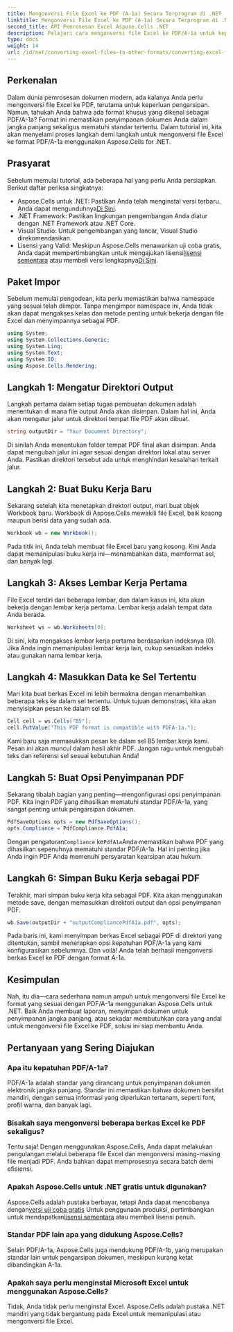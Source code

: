 ```yaml
---
title: Mengonversi File Excel ke PDF (A-1a) Secara Terprogram di .NET
linktitle: Mengonversi File Excel ke PDF (A-1a) Secara Terprogram di .NET
second_title: API Pemrosesan Excel Aspose.Cells .NET
description: Pelajari cara mengonversi file Excel ke PDF/A-1a untuk keperluan pengarsipan menggunakan Aspose.Cells for .NET. Panduan langkah demi langkah dengan contoh kode disertakan.
type: docs
weight: 14
url: /id/net/converting-excel-files-to-other-formats/converting-excel-file-to-pdf-a-1a/
---
```

## Perkenalan
Dalam dunia pemrosesan dokumen modern, ada kalanya Anda perlu mengonversi file Excel ke PDF, terutama untuk keperluan pengarsipan. Namun, tahukah Anda bahwa ada format khusus yang dikenal sebagai PDF/A-1a? Format ini memastikan penyimpanan dokumen Anda dalam jangka panjang sekaligus mematuhi standar tertentu. Dalam tutorial ini, kita akan menyelami proses langkah demi langkah untuk mengonversi file Excel ke format PDF/A-1a menggunakan Aspose.Cells for .NET.
## Prasyarat
Sebelum memulai tutorial, ada beberapa hal yang perlu Anda persiapkan. Berikut daftar periksa singkatnya:
-  Aspose.Cells untuk .NET: Pastikan Anda telah menginstal versi terbaru. Anda dapat mengunduhnya[Di Sini](https://releases.aspose.com/cells/net/).
- .NET Framework: Pastikan lingkungan pengembangan Anda diatur dengan .NET Framework atau .NET Core.
- Visual Studio: Untuk pengembangan yang lancar, Visual Studio direkomendasikan.
-  Lisensi yang Valid: Meskipun Aspose.Cells menawarkan uji coba gratis, Anda dapat mempertimbangkan untuk mengajukan lisensi[lisensi sementara](https://purchase.aspose.com/temporary-license/) atau membeli versi lengkapnya[Di Sini](https://purchase.aspose.com/buy).
  
## Paket Impor
Sebelum memulai pengodean, kita perlu memastikan bahwa namespace yang sesuai telah diimpor. Tanpa mengimpor namespace ini, Anda tidak akan dapat mengakses kelas dan metode penting untuk bekerja dengan file Excel dan menyimpannya sebagai PDF.
```csharp
using System;
using System.Collections.Generic;
using System.Linq;
using System.Text;
using System.IO;
using Aspose.Cells.Rendering;
```
## Langkah 1: Mengatur Direktori Output
Langkah pertama dalam setiap tugas pembuatan dokumen adalah menentukan di mana file output Anda akan disimpan. Dalam hal ini, Anda akan mengatur jalur untuk direktori tempat file PDF akan dibuat.
```csharp
string outputDir = "Your Document Directory";
```
Di sinilah Anda menentukan folder tempat PDF final akan disimpan. Anda dapat mengubah jalur ini agar sesuai dengan direktori lokal atau server Anda. Pastikan direktori tersebut ada untuk menghindari kesalahan terkait jalur.
## Langkah 2: Buat Buku Kerja Baru
Sekarang setelah kita menetapkan direktori output, mari buat objek Workbook baru. Workbook di Aspose.Cells mewakili file Excel, baik kosong maupun berisi data yang sudah ada.
```csharp
Workbook wb = new Workbook();
```
Pada titik ini, Anda telah membuat file Excel baru yang kosong. Kini Anda dapat memanipulasi buku kerja ini—menambahkan data, memformat sel, dan banyak lagi.
## Langkah 3: Akses Lembar Kerja Pertama
File Excel terdiri dari beberapa lembar, dan dalam kasus ini, kita akan bekerja dengan lembar kerja pertama. Lembar kerja adalah tempat data Anda berada.
```csharp
Worksheet ws = wb.Worksheets[0];
```
Di sini, kita mengakses lembar kerja pertama berdasarkan indeksnya (0). Jika Anda ingin memanipulasi lembar kerja lain, cukup sesuaikan indeks atau gunakan nama lembar kerja.
## Langkah 4: Masukkan Data ke Sel Tertentu
Mari kita buat berkas Excel ini lebih bermakna dengan menambahkan beberapa teks ke dalam sel tertentu. Untuk tujuan demonstrasi, kita akan menyisipkan pesan ke dalam sel B5.
```csharp
Cell cell = ws.Cells["B5"];
cell.PutValue("This PDF format is compatible with PDFA-1a.");
```
Kami baru saja memasukkan pesan ke dalam sel B5 lembar kerja kami. Pesan ini akan muncul dalam hasil akhir PDF. Jangan ragu untuk mengubah teks dan referensi sel sesuai kebutuhan Anda!
## Langkah 5: Buat Opsi Penyimpanan PDF
Sekarang tibalah bagian yang penting—mengonfigurasi opsi penyimpanan PDF. Kita ingin PDF yang dihasilkan mematuhi standar PDF/A-1a, yang sangat penting untuk pengarsipan dokumen.
```csharp
PdfSaveOptions opts = new PdfSaveOptions();
opts.Compliance = PdfCompliance.PdfA1a;
```
 Dengan pengaturan`Compliance` ke`PdfA1a`Anda memastikan bahwa PDF yang dihasilkan sepenuhnya mematuhi standar PDF/A-1a. Hal ini penting jika Anda ingin PDF Anda memenuhi persyaratan kearsipan atau hukum.
## Langkah 6: Simpan Buku Kerja sebagai PDF
Terakhir, mari simpan buku kerja kita sebagai PDF. Kita akan menggunakan metode save, dengan memasukkan direktori output dan opsi penyimpanan PDF.
```csharp
wb.Save(outputDir + "outputCompliancePdfA1a.pdf", opts);
```
Pada baris ini, kami menyimpan berkas Excel sebagai PDF di direktori yang ditentukan, sambil menerapkan opsi kepatuhan PDF/A-1a yang kami konfigurasikan sebelumnya. Dan voilà! Anda telah berhasil mengonversi berkas Excel ke PDF dengan format A-1a.
## Kesimpulan
Nah, itu dia—cara sederhana namun ampuh untuk mengonversi file Excel ke format yang sesuai dengan PDF/A-1a menggunakan Aspose.Cells untuk .NET. Baik Anda membuat laporan, menyimpan dokumen untuk penyimpanan jangka panjang, atau sekadar membutuhkan cara yang andal untuk mengonversi file Excel ke PDF, solusi ini siap membantu Anda.
## Pertanyaan yang Sering Diajukan
### Apa itu kepatuhan PDF/A-1a?
PDF/A-1a adalah standar yang dirancang untuk penyimpanan dokumen elektronik jangka panjang. Standar ini memastikan bahwa dokumen bersifat mandiri, dengan semua informasi yang diperlukan tertanam, seperti font, profil warna, dan banyak lagi.
### Bisakah saya mengonversi beberapa berkas Excel ke PDF sekaligus?
Tentu saja! Dengan menggunakan Aspose.Cells, Anda dapat melakukan pengulangan melalui beberapa file Excel dan mengonversi masing-masing file menjadi PDF. Anda bahkan dapat memprosesnya secara batch demi efisiensi.
### Apakah Aspose.Cells untuk .NET gratis untuk digunakan?
 Aspose.Cells adalah pustaka berbayar, tetapi Anda dapat mencobanya dengan[versi uji coba gratis](https://releases.aspose.com/) Untuk penggunaan produksi, pertimbangkan untuk mendapatkan[lisensi sementara](https://purchase.aspose.com/temporary-license/) atau membeli lisensi penuh.
### Standar PDF lain apa yang didukung Aspose.Cells?
Selain PDF/A-1a, Aspose.Cells juga mendukung PDF/A-1b, yang merupakan standar lain untuk pengarsipan dokumen, meskipun kurang ketat dibandingkan A-1a.
### Apakah saya perlu menginstal Microsoft Excel untuk menggunakan Aspose.Cells?
Tidak, Anda tidak perlu menginstal Excel. Aspose.Cells adalah pustaka .NET mandiri yang tidak bergantung pada Excel untuk memanipulasi atau mengonversi file Excel.
